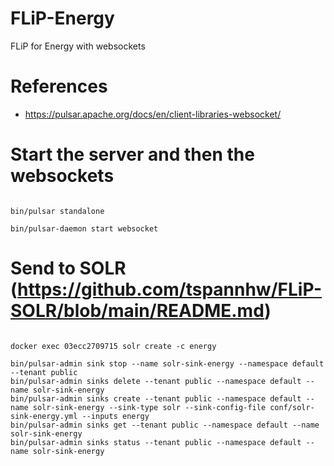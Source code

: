 # FLiP-Energy

FLiP for Energy with websockets

# References

* https://pulsar.apache.org/docs/en/client-libraries-websocket/


# Start the server and then the websockets

```

bin/pulsar standalone

bin/pulsar-daemon start websocket

```

# Send to SOLR (https://github.com/tspannhw/FLiP-SOLR/blob/main/README.md)

```

docker exec 03ecc2709715 solr create -c energy

bin/pulsar-admin sink stop --name solr-sink-energy --namespace default --tenant public
bin/pulsar-admin sinks delete --tenant public --namespace default --name solr-sink-energy
bin/pulsar-admin sinks create --tenant public --namespace default --name solr-sink-energy --sink-type solr --sink-config-file conf/solr-sink-energy.yml --inputs energy
bin/pulsar-admin sinks get --tenant public --namespace default --name solr-sink-energy
bin/pulsar-admin sinks status --tenant public --namespace default --name solr-sink-energy

```



